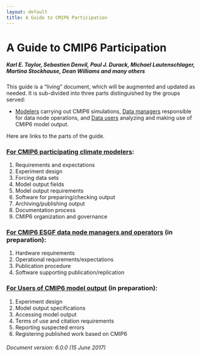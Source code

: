 ```yaml
---
layout: default
title: A Guide to CMIP6 Participation
---
```


# A Guide to CMIP6 Participation
##### Karl E. Taylor, Sebastien Denvil, Paul J. Durack, Michael Lautenschlager, Martina Stockhause, Dean Williams and many others

This guide is a “living” document, which will be augmented and updated as needed. It is sub-divided into three parts distinguished by the groups served:

* [Modelers][modelers] carrying out CMIP6 simulations, [Data managers][dataManagers]
 responsible for data node operations, and [Data users][dataUsers] analyzing and making use of CMIP6 model output.

Here are links to the parts of the guide.


### [For CMIP6 participating climate modelers][modelers]:

1. Requirements and expectations
1. Experiment design
1. Forcing data sets
1. Model output fields
1. Model output requirements
1. Software for preparing/checking output
1. Archiving/publishing output
1. Documentation process
1. CMIP6 organization and governance


### [For CMIP6 ESGF data node managers and operators][dataManagers] (in preparation):

1. Hardware requirements
1. Operational requirements/expectations
1. Publication procedure
1. Software supporting publication/replication


### [For Users of CMIP6 model output][dataUsers] (in preparation):

1. Experiment design
1. Model output specifications
1. Accessing model output
1. Terms of use and citation requirements
1. Reporting suspected errors
1. Registering published work based on CMIP6


###### Document version: 6.0.0 (15 June 2017)

[modelers]: modelers.html
[dataManagers]: dataManagers.html
[dataUsers]: dataUsers.html